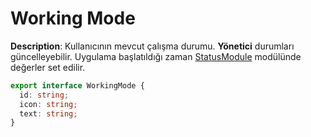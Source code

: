 # Working Mode

**Description**: Kullanıcının mevcut çalışma durumu. **Yönetici** durumları güncelleyebilir. Uygulama başlatıldığı zaman [StatusModule](#/module_status.md) modülünde değerler set edilir.

```ts
export interface WorkingMode {
  id: string;
  icon: string;
  text: string;
}
```
